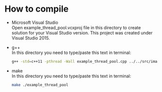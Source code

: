 # How to compile    
- Microsoft Visual Studio    
Open example_thread_pool.vcxproj file in this directory to create solution for your Visual Studio version. This project was created under Visual Studio 2015.

- g++    
In this directory you need to type/paste this text in terminal:    
	```bash
	g++ -std=c++11 -pthread -Wall example_thread_pool.cpp ../../src/image_function_helper.cpp ../../src/image_function.cpp ../../src/thread_pool.cpp -o application
	```

- make    
In this directory you need to type/paste this text in terminal:    
	```bash
	make ./example_thread_pool
	```
